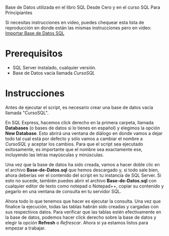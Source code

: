 Base de Datos utilizada en el libro SQL Desde Cero y en el curso SQL Para Principiantes

Si necesitas instrucciones en video, puedes chequear esta lista de reproducción en donde están las mismas instrucciones pero en video: 
[Importar Base de Datos SQL](https://youtube.com/playlist?list=PLTVK2lirpnSi1dVlXrIKKq24gfNVmqKd-)

# Prerequisitos
* SQL Server instalado, cualquier versión.
* Base de Datos vacía llamada *CursoSQL*

# Instrucciones
Antes de ejecutar el script, es necesario crear una base de datos vacía llamada "CursoSQL".

En SQL Express, hacemos click derecho en la primera carpeta, llamada **Databases** (o bases de datos si lo tienes en español) y elegimos la opción **New Database**. Esto abrirá una ventana de diálogo en donde vamos a dejar todo tal cual está por defecto y sólo vamos a cambiar el nombre a *CursoSQL* y aceptar los cambios. Para que el script sea ejecutado exitosamente, es importante que el nombre sea exactamente ese, incluyendo las letras mayúsculas y minúsculas.

Una vez que la base de datos ha sido creada, vamos a hacer doble clic en el archivo **Base-de-Datos.sql** que hemos descargado y, si todo sale bien, ahora deberías ver el contenido del script en tu instancia de SQL Server. Si esto no sucede, también puedes abrir el archivo **Base-de-Datos.sql** con cualquier editor de texto como notepad o Notepad++, copiar su contenido y pegarlo en una ventana de consulta en tu servidor SQL.

Ahora todo lo que tenemos que hacer es ejecutar la consulta. Una vez que finalice la ejecución, todas las tablas habrán sido creadas y cargadas con sus respectivos datos. 
Para verificar que las tablas estén efectivamente en la base de datos, podemos hacer click derecho sobre la base de datos y elegir la opción **Refresh** o *Refrescar*. 
Ahora si ya estamos listos para empezar a trabajar.
